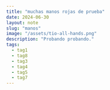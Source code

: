 ```yaml
---
title: "muchas manos rojas de prueba"
date: 2024-06-30
layout: note
slug: "manos"
image: "/assets/tio-all-hands.png"
description: "Probando probando."
tags:
  - tag1
  - tag8
  - tag3
  - tag4
  - tag5
  - tag7
---
```


